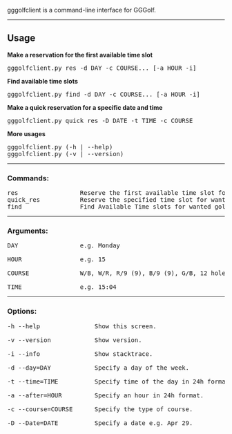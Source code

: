 gggolfclient is a command-line interface for GGGolf.

___
## Usage

**Make a reservation for the first available time slot**
<pre>gggolfclient.py res -d DAY -c COURSE... [-a HOUR -i]</pre>


**Find available time slots**
<pre>gggolfclient.py find -d DAY -c COURSE... [-a HOUR -i]</pre>


**Make a quick reservation for a specific date and time**
<pre>gggolfclient.py quick_res -D DATE -t TIME -c COURSE</pre>


**More usages**
<pre>
gggolfclient.py (-h | --help)
gggolfclient.py (-v | --version)
</pre>
___

### Commands:
<pre>
res                 Reserve the first available time slot for wanted golf courses
quick_res           Reserve the specified time slot for wanted golf courses
find                Find Available Time slots for wanted golf courses
</pre>

___

### Arguments:
<pre>
DAY                 e.g. Monday

HOUR                e.g. 15

COURSE              W/B, W/R, R/9 (9), B/9 (9), G/B, 12 holes

TIME                e.g. 15:04
</pre>

___

### Options:
<pre>
-h --help           	Show this screen.

-v --version       		Show version.

-i --info           	Show stacktrace.

-d --day=DAY        	Specify a day of the week.

-t --time=TIME      	Specify time of the day in 24h format.

-a --after=HOUR     	Specify an hour in 24h format.

-c --course=COURSE  	Specify the type of course.

-D --Date=DATE      	Specify a date e.g. Apr 29.
</pre>

